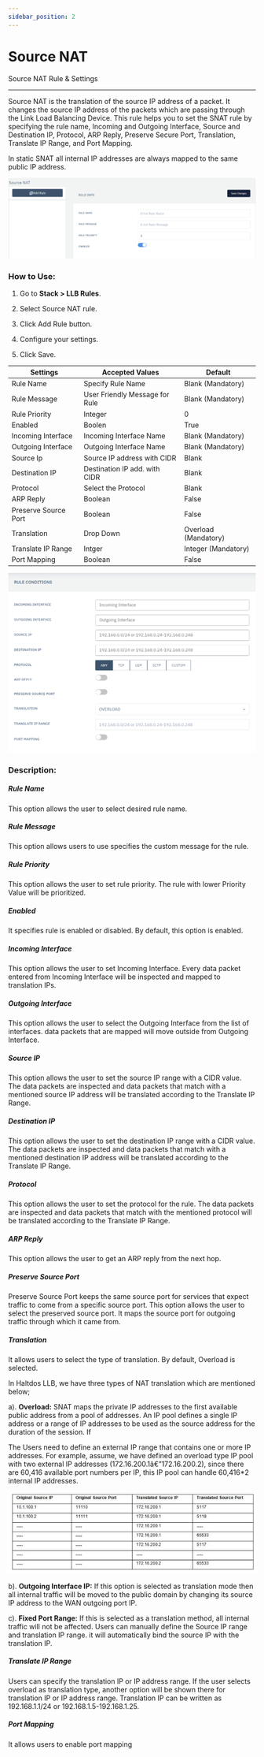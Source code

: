 ```yaml
---
sidebar_position: 2
---
```


# Source NAT

Source NAT Rule & Settings

---

Source NAT is the translation of the source IP address of a packet. It changes the source IP address of the packets which are passing through the Link Load Balancing Device. This rule helps you to set the SNAT rule by specifying the rule name, Incoming and Outgoing Interface, Source and Destination IP, Protocol, ARP Reply, Preserve Secure Port, Translation, Translate IP Range, and Port Mapping.

In static SNAT all internal IP addresses are always mapped to the same public IP address.

![source_net](/img/llb/v6/docs/llb11.png)

### **How to Use:**

1. Go to **Stack > LLB Rules**.

2. Select Source NAT rule.

3. Click Add Rule button.

4. Configure your settings.

5. Click Save.

| Settings             | Accepted Values                | Default              |
|----------------------|--------------------------------|----------------------|
| Rule Name            | Specify Rule Name              | Blank (Mandatory)    |
| Rule Message         | User Friendly Message for Rule | Blank (Mandatory)    |
| Rule Priority        | Integer                        | 0                    |
| Enabled              | Boolen                         | True                 |
| Incoming Interface   | Incoming Interface Name        | Blank (Mandatory)    |
| Outgoing Interface   | Outgoing Interface Name        | Blank (Mandatory)    |
| Source Ip            | Source IP address with CIDR    | Blank                |
| Destination IP       | Destination IP add. with CIDR  | Blank                |
| Protocol             | Select the Protocol            | Blank                |
| ARP Reply            | Boolean                        | False                |
| Preserve Source Port | Boolean                        | False                |
| Translation          | Drop Down                      | Overload (Mandatory) |
| Translate IP Range   | Intger                         | Integer (Mandatory)  |
| Port Mapping         | Boolean                        | False                |

![snat_rule_condition](/img/llb/v6/docs/llb12.png)

### **Description:**

##### **Rule Name**

This option allows the user to select desired rule name.

##### **Rule Message**

This option allows users to use specifies the custom message for the rule.

##### **Rule Priority**

This option allows the user to set rule priority. The rule with lower Priority Value will be prioritized.

##### **Enabled**

It specifies rule is enabled or disabled. By default, this option is enabled.

##### **Incoming Interface**

This option allows the user to set Incoming Interface. Every data packet entered from Incoming Interface will be inspected and mapped to translation IPs.

##### **Outgoing Interface**

This option allows the user to select the Outgoing Interface from the list of interfaces. data packets that are mapped will move outside from Outgoing Interface.

##### **Source IP**

This option allows the user to set the source IP range with a CIDR value. The data packets are inspected and data packets that match with a mentioned source IP address will be translated according to the Translate IP Range.

##### **Destination IP**

This option allows the user to set the destination IP range with a CIDR value. The data packets are inspected and data packets that match with a mentioned destination IP address will be translated according to the Translate IP Range.

##### **Protocol**

This option allows the user to set the protocol for the rule. The data packets are inspected and data packets that match with the mentioned protocol will be translated according to the Translate IP Range.

##### **ARP Reply**

This option allows the user to get an ARP reply from the next hop.

##### **Preserve Source Port**

Preserve Source Port keeps the same source port for services that expect traffic to come from a specific source port. This option allows the user to select the preserved source port. It maps the source port for outgoing traffic through which it came from.

##### **Translation**

It allows users to select the type of translation. By default, Overload is selected.

In Haltdos LLB, we have three types of NAT translation which are mentioned below;

a). **Overload:** SNAT maps the private IP addresses to the first available public address from a pool of addresses. An IP pool defines a single IP address or a range of IP addresses to be used as the source address for the duration of the session. If 

The Users need to define an external IP range that contains one or more IP addresses. For example, assume, we have defined an overload type IP pool with two external IP addresses (172.16.200.1â€”172.16.200.2), since there are 60,416 available port numbers per IP, this IP pool can handle 60,416*2 internal IP addresses.

![overload_translation](/img/llb/v6/docs/llb13.png)

b). **Outgoing Interface IP:** If this option is selected as translation mode then all internal traffic will be moved to the public domain by changing its source IP address to the WAN outgoing port IP.

c). **Fixed Port Range:** If this is selected as a translation method, all internal traffic will not be affected. Users can manually define the Source IP range and translation IP range. it will automatically bind the source IP with the translation IP.

##### **Translate IP Range**

Users can specify the translation IP or IP address range. If the user selects overload as translation type, another option will be shown there for translation IP or IP address range. Translation IP can be written as 192.168.1.1/24 or 192.168.1.5-192.168.1.25.

##### **Port Mapping**

It allows users to enable port mapping